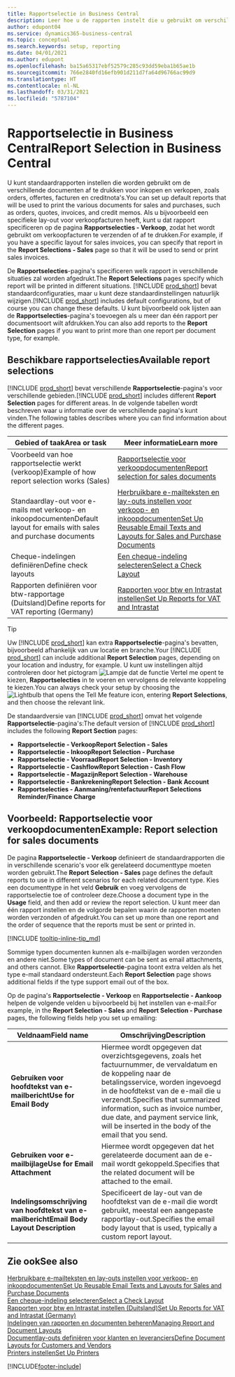 ```yaml
---
title: Rapportselectie in Business Central
description: Leer hoe u de rapporten instelt die u gebruikt om verschillende soorten documenten af te drukken in Business Central.
author: edupont04
ms.service: dynamics365-business-central
ms.topic: conceptual
ms.search.keywords: setup, reporting
ms.date: 04/01/2021
ms.author: edupont
ms.openlocfilehash: ba15a65317ebf52579c285c93dd59eba1b65ae1b
ms.sourcegitcommit: 766e2840fd16efb901d211d7fa64d96766ac99d9
ms.translationtype: HT
ms.contentlocale: nl-NL
ms.lasthandoff: 03/31/2021
ms.locfileid: "5787104"
---
```

# <a name="report-selection-in-business-central"></a><span data-ttu-id="365cc-103">Rapportselectie in Business Central</span><span class="sxs-lookup"><span data-stu-id="365cc-103">Report Selection in Business Central</span></span>

<span data-ttu-id="365cc-104">U kunt standaardrapporten instellen die worden gebruikt om de verschillende documenten af te drukken voor inkopen en verkopen, zoals orders, offertes, facturen en creditnota's.</span><span class="sxs-lookup"><span data-stu-id="365cc-104">You can set up default reports that will be used to print the various documents for sales and purchases, such as orders, quotes, invoices, and credit memos.</span></span> <span data-ttu-id="365cc-105">Als u bijvoorbeeld een specifieke lay-out voor verkoopfacturen heeft, kunt u dat rapport specificeren op de pagina **Rapportselecties - Verkoop**, zodat het wordt gebruikt om verkoopfacturen te verzenden of af te drukken.</span><span class="sxs-lookup"><span data-stu-id="365cc-105">For example, if you have a specific layout for sales invoices, you can specify that report in the **Report Selections - Sales** page so that it will be used to send or print sales invoices.</span></span>  

<span data-ttu-id="365cc-106">De **Rapportselecties**-pagina's specificeren welk rapport in verschillende situaties zal worden afgedrukt.</span><span class="sxs-lookup"><span data-stu-id="365cc-106">The **Report Selections** pages specify which report will be printed in different situations.</span></span> <span data-ttu-id="365cc-107">[!INCLUDE [prod_short](includes/prod_short.md)] bevat standaardconfiguraties, maar u kunt deze standaardinstellingen natuurlijk wijzigen.</span><span class="sxs-lookup"><span data-stu-id="365cc-107">[!INCLUDE [prod_short](includes/prod_short.md)] includes default configurations, but of course you can change these defaults.</span></span> <span data-ttu-id="365cc-108">U kunt bijvoorbeeld ook lijsten aan de **Rapportselecties**-pagina's toevoegen als u meer dan één rapport per documentsoort wilt afdrukken.</span><span class="sxs-lookup"><span data-stu-id="365cc-108">You can also add reports to the **Report Selection** pages if you want to print more than one report per document type, for example.</span></span>  

## <a name="available-report-selections"></a><span data-ttu-id="365cc-109">Beschikbare rapportselecties</span><span class="sxs-lookup"><span data-stu-id="365cc-109">Available report selections</span></span>

<span data-ttu-id="365cc-110">[!INCLUDE [prod_short](includes/prod_short.md)] bevat verschillende **Rapportselectie**-pagina's voor verschillende gebieden.</span><span class="sxs-lookup"><span data-stu-id="365cc-110">[!INCLUDE [prod_short](includes/prod_short.md)] includes different **Report Selection** pages for different areas.</span></span> <span data-ttu-id="365cc-111">In de volgende tabellen wordt beschreven waar u informatie over de verschillende pagina's kunt vinden.</span><span class="sxs-lookup"><span data-stu-id="365cc-111">The following tables describes where you can find information about the different pages.</span></span>  

|<span data-ttu-id="365cc-112">Gebied of taak</span><span class="sxs-lookup"><span data-stu-id="365cc-112">Area or task</span></span>  |<span data-ttu-id="365cc-113">Meer informatie</span><span class="sxs-lookup"><span data-stu-id="365cc-113">Learn more</span></span>|
|--------------|----------|
|<span data-ttu-id="365cc-114">Voorbeeld van hoe rapportselectie werkt (verkoop)</span><span class="sxs-lookup"><span data-stu-id="365cc-114">Example of how report selection works (Sales)</span></span>|[<span data-ttu-id="365cc-115">Rapportselectie voor verkoopdocumenten</span><span class="sxs-lookup"><span data-stu-id="365cc-115">Report selection for sales documents</span></span>](#example-report-selection-for-sales-documents)|
|<span data-ttu-id="365cc-116">Standaardlay-out voor e-mails met verkoop- en inkoopdocumenten</span><span class="sxs-lookup"><span data-stu-id="365cc-116">Default layout for emails with sales and purchase documents</span></span>  |[<span data-ttu-id="365cc-117">Herbruikbare e-mailteksten en lay-outs instellen voor verkoop- en inkoopdocumenten</span><span class="sxs-lookup"><span data-stu-id="365cc-117">Set Up Reusable Email Texts and Layouts for Sales and Purchase Documents</span></span>](admin-how-setup-email.md#set-up-reusable-email-texts-and-layouts-for-sales-and-purchase-documents) |
|<span data-ttu-id="365cc-118">Cheque-indelingen definiëren</span><span class="sxs-lookup"><span data-stu-id="365cc-118">Define check layouts</span></span>     |[<span data-ttu-id="365cc-119">Een cheque-indeling selecteren</span><span class="sxs-lookup"><span data-stu-id="365cc-119">Select a Check Layout</span></span>](finance-how-define-check-layouts.md) |
|<span data-ttu-id="365cc-120">Rapporten definiëren voor btw-rapportage (Duitsland)</span><span class="sxs-lookup"><span data-stu-id="365cc-120">Define reports for VAT reporting (Germany)</span></span>|[<span data-ttu-id="365cc-121">Rapporten voor btw en Intrastat instellen</span><span class="sxs-lookup"><span data-stu-id="365cc-121">Set Up Reports for VAT and Intrastat</span></span>](LocalFunctionality/Germany/how-to-set-up-reports-for-vat-and-intrastat.md) |

> [!TIP]
> <span data-ttu-id="365cc-122">Uw [!INCLUDE [prod_short](includes/prod_short.md)] kan extra **Rapportselectie**-pagina's bevatten, bijvoorbeeld afhankelijk van uw locatie en branche.</span><span class="sxs-lookup"><span data-stu-id="365cc-122">Your [!INCLUDE [prod_short](includes/prod_short.md)] can include additional **Report Selection** pages, depending on your location and industry, for example.</span></span> <span data-ttu-id="365cc-123">U kunt uw instellingen altijd controleren door het pictogram ![Lampje dat de functie Vertel me opent](media/ui-search/search_small.png "Vertel me wat u wilt doen") te kiezen, **Rapportselecties** in te voeren en vervolgens de relevante koppeling te kiezen.</span><span class="sxs-lookup"><span data-stu-id="365cc-123">You can always check your setup by choosing the ![Lightbulb that opens the Tell Me feature](media/ui-search/search_small.png "Tell me what you want to do") icon, entering **Report Selections**, and then choose the relevant link.</span></span>

<span data-ttu-id="365cc-124">De standaardversie van [!INCLUDE [prod_short](includes/prod_short.md)] omvat het volgende **Rapportselectie**-pagina's:</span><span class="sxs-lookup"><span data-stu-id="365cc-124">The default version of [!INCLUDE [prod_short](includes/prod_short.md)] includes the following **Report Section** pages:</span></span>

* <span data-ttu-id="365cc-125">**Rapportselectie - Verkoop**</span><span class="sxs-lookup"><span data-stu-id="365cc-125">**Report Selection - Sales**</span></span>  
* <span data-ttu-id="365cc-126">**Rapportselectie - Inkoop**</span><span class="sxs-lookup"><span data-stu-id="365cc-126">**Report Selection - Purchase**</span></span>  
* <span data-ttu-id="365cc-127">**Rapportselectie - Voorraad**</span><span class="sxs-lookup"><span data-stu-id="365cc-127">**Report Selection - Inventory**</span></span>  
* <span data-ttu-id="365cc-128">**Rapportselectie - Cashflow**</span><span class="sxs-lookup"><span data-stu-id="365cc-128">**Report Selection - Cash Flow**</span></span>  
* <span data-ttu-id="365cc-129">**Rapportselectie - Magazijn**</span><span class="sxs-lookup"><span data-stu-id="365cc-129">**Report Selection - Warehouse**</span></span>  
* <span data-ttu-id="365cc-130">**Rapportselectie - Bankrekening**</span><span class="sxs-lookup"><span data-stu-id="365cc-130">**Report Selection - Bank Account**</span></span>  
* <span data-ttu-id="365cc-131">**Rapportselecties - Aanmaning/rentefactuur**</span><span class="sxs-lookup"><span data-stu-id="365cc-131">**Report Selections Reminder/Finance Charge**</span></span>  

## <a name="example-report-selection-for-sales-documents"></a><span data-ttu-id="365cc-132">Voorbeeld: Rapportselectie voor verkoopdocumenten</span><span class="sxs-lookup"><span data-stu-id="365cc-132">Example: Report selection for sales documents</span></span>

<span data-ttu-id="365cc-133">De pagina **Rapportselectie - Verkoop** definieert de standaardrapporten die in verschillende scenario's voor elk gerelateerd documenttype moeten worden gebruikt.</span><span class="sxs-lookup"><span data-stu-id="365cc-133">The **Report Selection - Sales** page defines the default reports to use in different scenarios for each related document type.</span></span> <span data-ttu-id="365cc-134">Kies een documenttype in het veld **Gebruik** en voeg vervolgens de rapportselectie toe of controleer deze.</span><span class="sxs-lookup"><span data-stu-id="365cc-134">Choose a document type in the **Usage** field, and then add or review the report selection.</span></span> <span data-ttu-id="365cc-135">U kunt meer dan één rapport instellen en de volgorde bepalen waarin de rapporten moeten worden verzonden of afgedrukt.</span><span class="sxs-lookup"><span data-stu-id="365cc-135">You can set up more than one report and the order of sequence that the reports must be sent or printed in.</span></span>  

[!INCLUDE [tooltip-inline-tip_md](includes/tooltip-inline-tip_md.md)]

<span data-ttu-id="365cc-136">Sommige typen documenten kunnen als e-mailbijlagen worden verzonden en andere niet.</span><span class="sxs-lookup"><span data-stu-id="365cc-136">Some types of document can be sent as email attachments, and others cannot.</span></span> <span data-ttu-id="365cc-137">Elke **Rapportselectie**-pagina toont extra velden als het type e-mail standaard ondersteunt.</span><span class="sxs-lookup"><span data-stu-id="365cc-137">Each **Report Selection** page shows additional fields if the type support email out of the box.</span></span>  

<span data-ttu-id="365cc-138">Op de pagina's **Rapportselectie - Verkoop** en **Rapportselectie - Aankoop** helpen de volgende velden u bijvoorbeeld bij het instellen van e-mail:</span><span class="sxs-lookup"><span data-stu-id="365cc-138">For example, in the **Report Selection - Sales** and **Report Selection - Purchase** pages, the following fields help you set up emailing:</span></span>

|<span data-ttu-id="365cc-139">Veldnaam</span><span class="sxs-lookup"><span data-stu-id="365cc-139">Field name</span></span> |<span data-ttu-id="365cc-140">Omschrijving</span><span class="sxs-lookup"><span data-stu-id="365cc-140">Description</span></span>  |
|-----------|-------------|
|<span data-ttu-id="365cc-141">**Gebruiken voor hoofdtekst van e-mailbericht**</span><span class="sxs-lookup"><span data-stu-id="365cc-141">**Use for Email Body**</span></span>| <span data-ttu-id="365cc-142">Hiermee wordt opgegeven dat overzichtsgegevens, zoals het factuurnummer, de vervaldatum en de koppeling naar de betalingsservice, worden ingevoegd in de hoofdtekst van de e-mail die u verzendt.</span><span class="sxs-lookup"><span data-stu-id="365cc-142">Specifies that summarized information, such as invoice number, due date, and payment service link, will be inserted in the body of the email that you send.</span></span>        |
|<span data-ttu-id="365cc-143">**Gebruiken voor e-mailbijlage**</span><span class="sxs-lookup"><span data-stu-id="365cc-143">**Use for Email Attachment**</span></span>| <span data-ttu-id="365cc-144">Hiermee wordt opgegeven dat het gerelateerde document aan de e-mail wordt gekoppeld.</span><span class="sxs-lookup"><span data-stu-id="365cc-144">Specifies that the related document will be attached to the email.</span></span>|
|<span data-ttu-id="365cc-145">**Indelingsomschrijving van hoofdtekst van e-mailbericht**</span><span class="sxs-lookup"><span data-stu-id="365cc-145">**Email Body Layout Description**</span></span>|<span data-ttu-id="365cc-146">Specificeert de lay-out van de hoofdtekst van de e-mail die wordt gebruikt, meestal een aangepaste rapportlay-out.</span><span class="sxs-lookup"><span data-stu-id="365cc-146">Specifies the email body layout that is used, typically a custom report layout.</span></span> |

## <a name="see-also"></a><span data-ttu-id="365cc-147">Zie ook</span><span class="sxs-lookup"><span data-stu-id="365cc-147">See also</span></span>

[<span data-ttu-id="365cc-148">Herbruikbare e-mailteksten en lay-outs instellen voor verkoop- en inkoopdocumenten</span><span class="sxs-lookup"><span data-stu-id="365cc-148">Set Up Reusable Email Texts and Layouts for Sales and Purchase Documents</span></span>](admin-how-setup-email.md#set-up-reusable-email-texts-and-layouts-for-sales-and-purchase-documents)  
[<span data-ttu-id="365cc-149">Een cheque-indeling selecteren</span><span class="sxs-lookup"><span data-stu-id="365cc-149">Select a Check Layout</span></span>](finance-how-define-check-layouts.md)  
[<span data-ttu-id="365cc-150">Rapporten voor btw en Intrastat instellen (Duitsland)</span><span class="sxs-lookup"><span data-stu-id="365cc-150">Set Up Reports for VAT and Intrastat (Germany)</span></span>](LocalFunctionality/Germany/how-to-set-up-reports-for-vat-and-intrastat.md)  
[<span data-ttu-id="365cc-151">Indelingen van rapporten en documenten beheren</span><span class="sxs-lookup"><span data-stu-id="365cc-151">Managing Report and Document Layouts</span></span>](ui-manage-report-layouts.md)  
[<span data-ttu-id="365cc-152">Documentlay-outs definiëren voor klanten en leveranciers</span><span class="sxs-lookup"><span data-stu-id="365cc-152">Define Document Layouts for Customers and Vendors</span></span>](ui-define-customer-vendor-document-layouts.md)  
[<span data-ttu-id="365cc-153">Printers instellen</span><span class="sxs-lookup"><span data-stu-id="365cc-153">Set Up Printers</span></span>](ui-specify-printer-selection-reports.md)  


[!INCLUDE[footer-include](includes/footer-banner.md)]